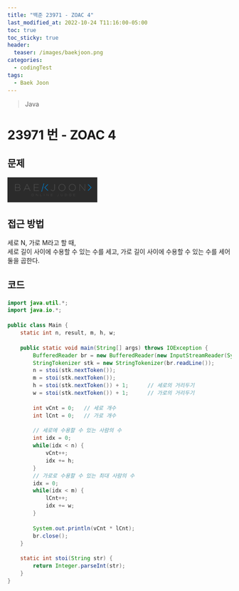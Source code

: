 ```yaml
---
title: "백준 23971 - ZOAC 4"
last_modified_at: 2022-10-24 T11:16:00-05:00
toc: true
toc_sticky: true
header:
  teaser: /images/baekjoon.png
categories:
  - codingTest
tags:
  - Baek Joon
---
```


> Java

# 23971 번 - ZOAC 4

## 문제

[<img src="/images/baekjoon.png" width="40%" height="40%">](https://www.acmicpc.net/problem/23971)

## 접근 방법

세로 N, 가로 M라고 할 때,  
세로 길이 사이에 수용할 수 있는 수를 세고, 가로 길이 사이에 수용할 수 있는 수를 세어 둘을 곱한다.

## 코드

```java
import java.util.*;
import java.io.*;

public class Main {
	static int n, result, m, h, w;

	public static void main(String[] args) throws IOException {
		BufferedReader br = new BufferedReader(new InputStreamReader(System.in));
    	StringTokenizer stk = new StringTokenizer(br.readLine());
    	n = stoi(stk.nextToken());
    	m = stoi(stk.nextToken());
    	h = stoi(stk.nextToken()) + 1;		// 세로의 거리두기
    	w = stoi(stk.nextToken()) + 1;		// 가로의 거리두기

    	int vCnt = 0;	// 세로 개수
    	int lCnt = 0;	// 가로 개수

    	// 세로에 수용할 수 있는 사람의 수
    	int idx = 0;
    	while(idx < n) {
    		vCnt++;
    		idx += h;
    	}
    	// 가로로 수용할 수 있는 최대 사람의 수
    	idx = 0;
    	while(idx < m) {
    		lCnt++;
    		idx += w;
    	}

    	System.out.println(vCnt * lCnt);
    	br.close();
	}

	static int stoi(String str) {
    	return Integer.parseInt(str);
    }
}
```

